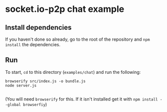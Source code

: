 # socket.io-p2p chat example

## Install dependencies

If you haven't done so already, go to the root of the repository and `npm install` the dependencies.

## Run

To start, `cd` to this directory (`examples/chat`) and run the following:

```
browserify src/index.js -o bundle.js
node server.js


```

(You will need `browserify` for this. If it isn't installed get it with `npm install --global browserfiy`)
